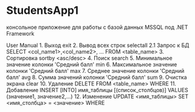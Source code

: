 # StudentsApp1
консольное приложение для работы с базой данных MSSQL под .NET Framework

User Manual
    1. Выход                                              exit
    2. Вывод всех строк                                   selectall
    2.1 Запрос к БД                                       SELECT <col_name1>,<col_name2>, ... FROM <table_name>
    3. Сортировка                                         sortby <column> <asc/desc>
    4. Поиск                                              search <column> <text>
    5. Минимальное значение колонки 'Средний балл'        min
    6. Максимальное значение колонки 'Средний балл'       max
    7. Cреднее значение колонки 'Средний балл'            avg
    8. Сумма значений колонки 'Средний балл'              sum
    9. Очистка экрана                                     clear
    10. Удаление                                          DELETE FROM <table_name> WHERE <condition>
    11. Добавление                                        INSERT [INTO] имя_таблицы [(список_столбцов)] VALUES (значение1, значение2,...)
    12. Изменение                                         UPDATE <имя_таблицы> SET <имя_столбца> = <значение> WHERE <condition>

